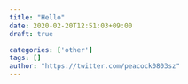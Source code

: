 ```yaml
---
title: "Hello"
date: 2020-02-20T12:51:03+09:00
draft: true

categories: ['other']
tags: []
author: "https://twitter.com/peacock0803sz"
---
```

